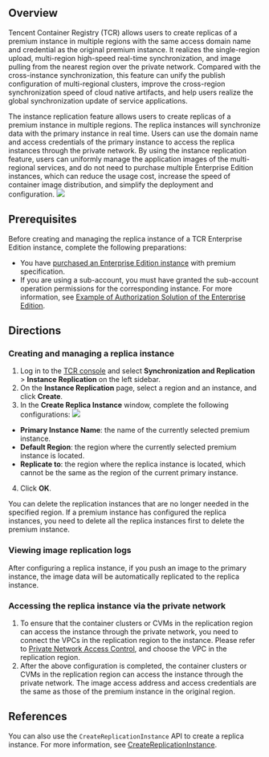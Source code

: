 
## Overview
Tencent Container Registry (TCR) allows users to create replicas of a premium instance in multiple regions with the same access domain name and credential as the original premium instance. It realizes the single-region upload, multi-region high-speed real-time synchronization, and image pulling from the nearest region over the private network. Compared with the cross-instance synchronization, this feature can unify the publish configuration of multi-regional clusters, improve the cross-region synchronization speed of cloud native artifacts, and help users realize the global synchronization update of service applications.

The instance replication feature allows users to create replicas of a premium instance in multiple regions. The replica instances will synchronize data with the primary instance in real time. Users can use the domain name and access credentials of the primary instance to access the replica instances through the private network. By using the instance replication feature, users can uniformly manage the application images of the multi-regional services, and do not need to purchase multiple Enterprise Edition instances, which can reduce the usage cost, increase the speed of container image distribution, and simplify the deployment and configuration.
![](https://main.qcloudimg.com/raw/96e4f98d287af0d7b8c6ae54c631e33b.png)

## Prerequisites

Before creating and managing the replica instance of a TCR Enterprise Edition instance, complete the following preparations:
- You have [purchased an Enterprise Edition instance](https://intl.cloud.tencent.com/document/product/1051/39088) with premium specification.
- If you are using a sub-account, you must have granted the sub-account operation permissions for the corresponding instance. For more information, see [Example of Authorization Solution of the Enterprise Edition](https://intl.cloud.tencent.com/document/product/1051/37248).

## Directions
### Creating and managing a replica instance
1. Log in to the [TCR console](https://console.cloud.tencent.com/tcr) and select **Synchronization and Replication** > **Instance Replication** on the left sidebar.
2. On the **Instance Replication** page, select a region and an instance, and click **Create**.
3. In the **Create Replica Instance** window, complete the following configurations:
![](https://main.qcloudimg.com/raw/a1f8c93664f0fcaaeb1313a26d4ba6c0.png)
 - **Primary Instance Name**: the name of the currently selected premium instance.
 - **Default Region**: the region where the currently selected premium instance is located.
 - **Replicate to**: the region where the replica instance is located, which cannot be the same as the region of the current primary instance.
4. Click **OK**.

<dx-alert infotype="notice" title="">
You can delete the replication instances that are no longer needed in the specified region. If a premium instance has configured the replica instances, you need to delete all the replica instances first to delete the premium instance.
</dx-alert>

### Viewing image replication logs
After configuring a replica instance, if you push an image to the primary instance, the image data will be automatically replicated to the replica instance.

### Accessing the replica instance via the private network
1. To ensure that the container clusters or CVMs in the replication region can access the instance through the private network, you need to connect the VPCs in the replication region to the instance. Please refer to [Private Network Access Control](https://intl.cloud.tencent.com/document/product/1051/35492), and choose the VPC in the replication region.
2. After the above configuration is completed, the container clusters or CVMs in the replication region can access the instance through the private network. The image access address and access credentials are the same as those of the premium instance in the original region.

## References

You can also use the `CreateReplicationInstance` API to create a replica instance. For more information, see [CreateReplicationInstance](https://intl.cloud.tencent.com/document/product/1051/42673).


